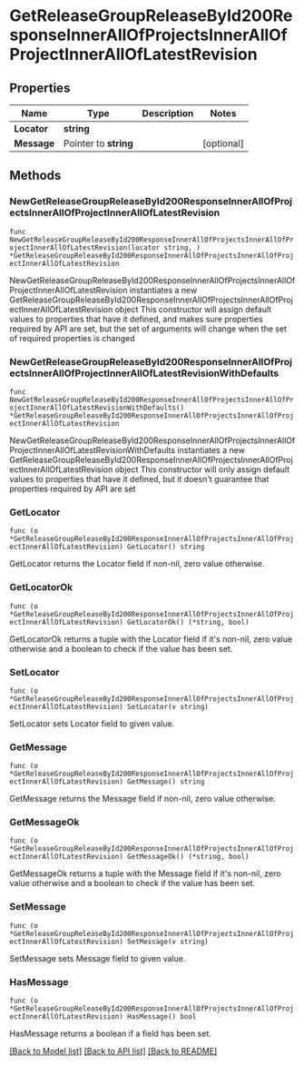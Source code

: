 # GetReleaseGroupReleaseById200ResponseInnerAllOfProjectsInnerAllOfProjectInnerAllOfLatestRevision

## Properties

Name | Type | Description | Notes
------------ | ------------- | ------------- | -------------
**Locator** | **string** |  | 
**Message** | Pointer to **string** |  | [optional] 

## Methods

### NewGetReleaseGroupReleaseById200ResponseInnerAllOfProjectsInnerAllOfProjectInnerAllOfLatestRevision

`func NewGetReleaseGroupReleaseById200ResponseInnerAllOfProjectsInnerAllOfProjectInnerAllOfLatestRevision(locator string, ) *GetReleaseGroupReleaseById200ResponseInnerAllOfProjectsInnerAllOfProjectInnerAllOfLatestRevision`

NewGetReleaseGroupReleaseById200ResponseInnerAllOfProjectsInnerAllOfProjectInnerAllOfLatestRevision instantiates a new GetReleaseGroupReleaseById200ResponseInnerAllOfProjectsInnerAllOfProjectInnerAllOfLatestRevision object
This constructor will assign default values to properties that have it defined,
and makes sure properties required by API are set, but the set of arguments
will change when the set of required properties is changed

### NewGetReleaseGroupReleaseById200ResponseInnerAllOfProjectsInnerAllOfProjectInnerAllOfLatestRevisionWithDefaults

`func NewGetReleaseGroupReleaseById200ResponseInnerAllOfProjectsInnerAllOfProjectInnerAllOfLatestRevisionWithDefaults() *GetReleaseGroupReleaseById200ResponseInnerAllOfProjectsInnerAllOfProjectInnerAllOfLatestRevision`

NewGetReleaseGroupReleaseById200ResponseInnerAllOfProjectsInnerAllOfProjectInnerAllOfLatestRevisionWithDefaults instantiates a new GetReleaseGroupReleaseById200ResponseInnerAllOfProjectsInnerAllOfProjectInnerAllOfLatestRevision object
This constructor will only assign default values to properties that have it defined,
but it doesn't guarantee that properties required by API are set

### GetLocator

`func (o *GetReleaseGroupReleaseById200ResponseInnerAllOfProjectsInnerAllOfProjectInnerAllOfLatestRevision) GetLocator() string`

GetLocator returns the Locator field if non-nil, zero value otherwise.

### GetLocatorOk

`func (o *GetReleaseGroupReleaseById200ResponseInnerAllOfProjectsInnerAllOfProjectInnerAllOfLatestRevision) GetLocatorOk() (*string, bool)`

GetLocatorOk returns a tuple with the Locator field if it's non-nil, zero value otherwise
and a boolean to check if the value has been set.

### SetLocator

`func (o *GetReleaseGroupReleaseById200ResponseInnerAllOfProjectsInnerAllOfProjectInnerAllOfLatestRevision) SetLocator(v string)`

SetLocator sets Locator field to given value.


### GetMessage

`func (o *GetReleaseGroupReleaseById200ResponseInnerAllOfProjectsInnerAllOfProjectInnerAllOfLatestRevision) GetMessage() string`

GetMessage returns the Message field if non-nil, zero value otherwise.

### GetMessageOk

`func (o *GetReleaseGroupReleaseById200ResponseInnerAllOfProjectsInnerAllOfProjectInnerAllOfLatestRevision) GetMessageOk() (*string, bool)`

GetMessageOk returns a tuple with the Message field if it's non-nil, zero value otherwise
and a boolean to check if the value has been set.

### SetMessage

`func (o *GetReleaseGroupReleaseById200ResponseInnerAllOfProjectsInnerAllOfProjectInnerAllOfLatestRevision) SetMessage(v string)`

SetMessage sets Message field to given value.

### HasMessage

`func (o *GetReleaseGroupReleaseById200ResponseInnerAllOfProjectsInnerAllOfProjectInnerAllOfLatestRevision) HasMessage() bool`

HasMessage returns a boolean if a field has been set.


[[Back to Model list]](../README.md#documentation-for-models) [[Back to API list]](../README.md#documentation-for-api-endpoints) [[Back to README]](../README.md)


